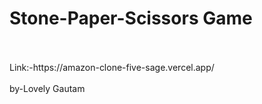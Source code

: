 # Stone-Paper-Scissors Game
<br>
<br>
Link:-https://amazon-clone-five-sage.vercel.app/
<br>
<br>
by-Lovely Gautam
